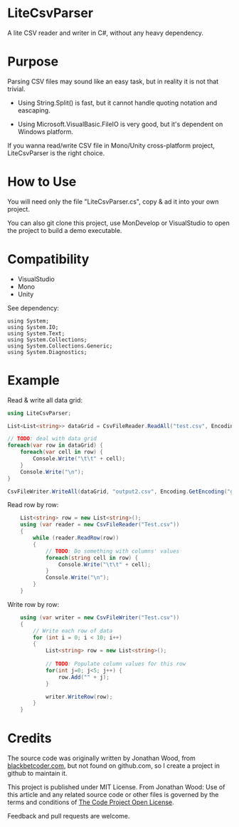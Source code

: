 
# LiteCsvParser 

A lite CSV reader and writer in C#, without any heavy dependency.

# Purpose

Parsing CSV files may sound like an easy task, but in reality it is not that trivial. 

* Using String.Split() is fast, but it cannot handle quoting notation and eascaping.

* Using Microsoft.VisualBasic.FileIO is very good, but it's dependent on Windows platform.

If you wanna read/write CSV file in Mono/Unity cross-platform project, LiteCsvParser is the right choice.

# How to Use

You will need only the file "LiteCsvParser.cs", copy & ad it into your own project.

You can also git clone this project, use MonDevelop or VisualStudio to open the project to build a demo executable.

# Compatibility

* VisualStudio
* Mono
* Unity

See dependency:
```
using System;
using System.IO;
using System.Text;
using System.Collections;
using System.Collections.Generic;
using System.Diagnostics;
```

# Example 

Read & write all data grid:
```csharp
using LiteCsvParser;

List<List<string>> dataGrid = CsvFileReader.ReadAll("test.csv", Encoding.GetEncoding("gbk"));

// TODO: deal with data grid
foreach(var row in dataGrid) {
	foreach(var cell in row) {
		Console.Write("\t\t" + cell);
	}
	Console.Write("\n");
}

CsvFileWriter.WriteAll(dataGrid, "output2.csv", Encoding.GetEncoding("gbk"));
```

Read row by row:
```csharp
	List<string> row = new List<string>();
	using (var reader = new CsvFileReader("Test.csv"))
	{
		while (reader.ReadRow(row))
		{
			// TODO: Do something with columns' values
			foreach(string cell in row) {
				Console.Write("\t\t" + cell);
			}
			Console.Write("\n");
		}
	}
```


Write row by row:
```csharp
	using (var writer = new CsvFileWriter("Test.csv"))
	{
		// Write each row of data
		for (int i = 0; i < 10; i++)
		{
			List<string> row = new List<string>();
			
			// TODO: Populate column values for this row
			for(int j=0; j<5; j++) {
				row.Add("" + j);
			}

			writer.WriteRow(row);
		}
	}
```

# Credits

The source code was originally written by Jonathan Wood, from [blackbetcoder.com](http://www.blackbeltcoder.com/Articles/files/reading-and-writing-csv-files-in-c), but not found on github.com, so I create a project in github to maintain it.

This project is published under MIT License. From Jonathan Wood: Use of this article and any related source code or other files is governed by the terms and conditions of [The Code Project Open License](http://www.blackbeltcoder.com/Legal/Licenses/CPOL).

Feedback and pull requests are welcome.

